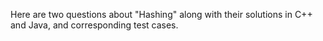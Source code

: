 Here are two questions about "Hashing" along with their solutions in C++ and Java, and corresponding test cases.
